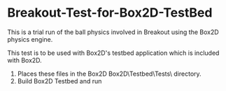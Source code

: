 # Breakout-Test-for-Box2D-TestBed


This is a trial run of the ball physics involved in Breakout using the Box2D physics engine.

This test is to be used with Box2D's testbed application which is included with Box2D.

1) Places these files in the Box2D Box2D\Testbed\Tests\ directory.
2) Build Box2D Testbed and run
